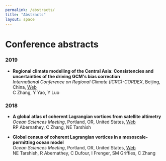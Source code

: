 ```yaml
---
permalink: /abstracts/
title: "Abstracts"
layout: space
---
```

# Conference abstracts

### 2019

*  **Regional climate modelling of the Central Asia: Consistencies and uncertainties of the driving GCM's bias correction**  
   *International Conference on Regional Climate (ICRC)-CORDEX*, Beijing, China, [Web][w3]  
   C Zhang, Y Yao, Y Luo

   [w3]: http://icrc-cordex2019.cordex.org

### 2018

*  **A global atlas of coherent Lagrangian vortices from satellite altimetry**  
   *Ocean Sciences Meeting*, Portland, OR, United States, [Web][w2]  
   RP Abernathey, C Zhang, NE Tarshish

   [w2]: https://agu.confex.com/agu/os18/preliminaryview.cgi/Paper320231.html
*  **Global census of coherent Lagrangian vortices in a mesoscale-permitting ocean model**  
   *Ocean Sciences Meeting*, Portland, OR, United States, [Web][w1]  
   NE Tarshish, R Abernathey, C Dufour, I Frenger, SM Griffies, C Zhang

   [w1]: https://agu.confex.com/agu/os18/preliminaryview.cgi/Paper321716.html
